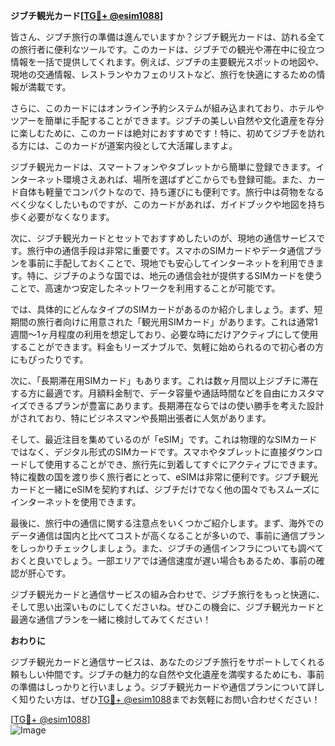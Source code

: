 **ジブチ観光カード[[TG💪+ @esim1088](https://t.me/s/esim1088)]**

皆さん、ジブチ旅行の準備は進んでいますか？ジブチ観光カードは、訪れる全ての旅行者に便利なツールです。このカードは、ジブチでの観光や滞在中に役立つ情報を一括で提供してくれます。例えば、ジブチの主要観光スポットの地図や、現地の交通情報、レストランやカフェのリストなど、旅行を快適にするための情報が満載です。

さらに、このカードにはオンライン予約システムが組み込まれており、ホテルやツアーを簡単に手配することができます。ジブチの美しい自然や文化遺産を存分に楽しむために、このカードは絶対におすすめです！特に、初めてジブチを訪れる方には、このカードが道案内役として大活躍しますよ。

ジブチ観光カードは、スマートフォンやタブレットから簡単に登録できます。インターネット環境さえあれば、場所を選ばずどこからでも登録可能。また、カード自体も軽量でコンパクトなので、持ち運びにも便利です。旅行中は荷物をなるべく少なくしたいものですが、このカードがあれば、ガイドブックや地図を持ち歩く必要がなくなります。

次に、ジブチ観光カードとセットでおすすめしたいのが、現地の通信サービスです。旅行中の通信手段は非常に重要です。スマホのSIMカードやデータ通信プランを事前に手配しておくことで、現地でも安心してインターネットを利用できます。特に、ジブチのような国では、地元の通信会社が提供するSIMカードを使うことで、高速かつ安定したネットワークを利用することが可能です。

では、具体的にどんなタイプのSIMカードがあるのか紹介しましょう。まず、短期間の旅行者向けに用意された「観光用SIMカード」があります。これは通常1週間～1ヶ月程度の利用を想定しており、必要な時にだけアクティブにして使用することができます。料金もリーズナブルで、気軽に始められるので初心者の方にもぴったりです。

次に、「長期滞在用SIMカード」もあります。これは数ヶ月間以上ジブチに滞在する方に最適です。月額料金制で、データ容量や通話時間などを自由にカスタマイズできるプランが豊富にあります。長期滞在ならではの使い勝手を考えた設計がされており、特にビジネスマンや長期出張者に人気があります。

そして、最近注目を集めているのが「eSIM」です。これは物理的なSIMカードではなく、デジタル形式のSIMカードです。スマホやタブレットに直接ダウンロードして使用することができ、旅行先に到着してすぐにアクティブにできます。特に複数の国を渡り歩く旅行者にとって、eSIMは非常に便利です。ジブチ観光カードと一緒にeSIMを契約すれば、ジブチだけでなく他の国々でもスムーズにインターネットを使用できます。

最後に、旅行中の通信に関する注意点をいくつかご紹介します。まず、海外でのデータ通信は国内と比べてコストが高くなることが多いので、事前に通信プランをしっかりチェックしましょう。また、ジブチの通信インフラについても調べておくと良いでしょう。一部エリアでは通信速度が遅い場合もあるため、事前の確認が肝心です。

ジブチ観光カードと通信サービスの組み合わせで、ジブチ旅行をもっと快適に、そして思い出深いものにしてくださいね。ぜひこの機会に、ジブチ観光カードと最適な通信プランを一緒に検討してみてください！

**おわりに**

ジブチ観光カードと通信サービスは、あなたのジブチ旅行をサポートしてくれる頼もしい仲間です。ジブチの魅力的な自然や文化遺産を満喫するためにも、事前の準備はしっかりと行いましょう。ジブチ観光カードや通信プランについて詳しく知りたい方は、ぜひ[TG💪+ @esim1088](https://t.me/s/esim1088)までお気軽にお問い合わせください！

[[TG💪+ @esim1088](https://t.me/s/esim1088)]  
![Image](https://i.postimg.cc/Y0z9fWf4/image.png)